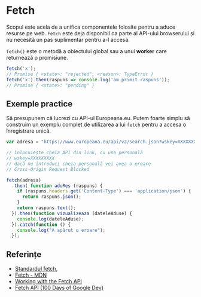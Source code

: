 # Fetch

Scopul este acela de a unifica componentele folosite pentru a aduce resurse pe web. `Fetch` este deja disponibil ca parte al API-ului browserului și nu necesită un pas suplimentar pentru a-l accesa.

`fetch()` este o metodă a obiectului global sau a unui **worker** care returnează o promisiune.

```javascript
fetch('x');
// Promise { <state>: "rejected", <reason>: TypeError }
fetch('x').then(raspuns => console.log('am primit raspuns'));
// Promise { <state>: "pending" }
```

## Exemple practice

Să presupunem că lucrezi cu API-ul Europeana.eu. Putem foarte simplu să construim un exemplu complet de utilizarea a lui `fetch` pentru a accesa o înregistrare unică.

```javascript
var adresa = "https://www.europeana.eu/api/v2/search.json?wskey=XXXXXXXXX&query=The%20Fraternity%20between%20Romanian%20and%20French%20Army";

// înlocuiește cheia API din link, cu una personală
// wskey=XXXXXXXXX
// dacă nu introduci cheia personală vei avea o eroare
// Cross-Origin Request Blocked

fetch(adresa)
  .then( function aduRes (raspuns) {
    if (raspuns.headers.get('Content-Type') === 'application/json') {
      return raspuns.json();
    }
    return raspuns.text();
  }).then(function vizualizeaza (dateleAduse) {
    console.log(dateleAduse);
  }).catch(function () {
    console.log("A apărut o eroare");
  });
```

## Referințe

-   [Standardul fetch](https://fetch.spec.whatwg.org/),
-   [Fetch - MDN](https://developer.mozilla.org/en-US/docs/Web/API/Fetch_API)
-   [Working with the Fetch API](https://developers.google.com/web/ilt/pwa/working-with-the-fetch-api)
-   [Fetch API (100 Days of Google Dev)](https://www.youtube.com/watch?v=g6-ZwZmRncs)
